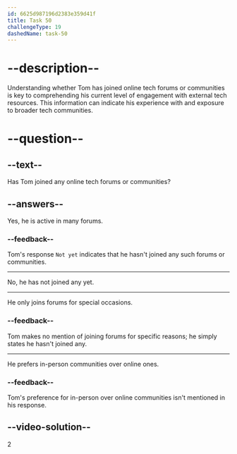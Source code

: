 ```yaml
---
id: 6625d987196d2383e359d41f
title: Task 50
challengeType: 19
dashedName: task-50
---
```


<!--
AUDIO REFERENCE:
Sarah: Also, have you ever joined online tech forums or communities?
Tom: Not yet. Are they helpful?
-->

# --description--

Understanding whether Tom has joined online tech forums or communities is key to comprehending his current level of engagement with external tech resources. This information can indicate his experience with and exposure to broader tech communities.

# --question--

## --text--

Has Tom joined any online tech forums or communities?

## --answers--

Yes, he is active in many forums.

### --feedback--

Tom's response `Not yet` indicates that he hasn't joined any such forums or communities.

---

No, he has not joined any yet.

---

He only joins forums for special occasions.

### --feedback--

Tom makes no mention of joining forums for specific reasons; he simply states he hasn't joined any.

---

He prefers in-person communities over online ones.

### --feedback--

Tom's preference for in-person over online communities isn't mentioned in his response.

## --video-solution--

2
